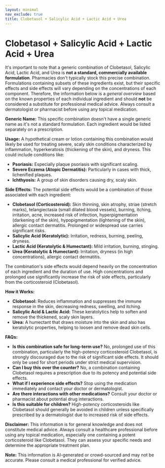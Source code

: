 ```yaml
---
layout: minimal
nav_exclude: true
title: Clobetasol + Salicylic Acid + Lactic Acid + Urea
---
```


# Clobetasol + Salicylic Acid + Lactic Acid + Urea

It's important to note that a generic combination of Clobetasol, Salicylic Acid, Lactic Acid, and Urea is **not a standard, commercially available formulation**.  Pharmacies don't typically stock this precise combination.  Formulations containing subsets of these ingredients exist, but their specific effects and side effects will vary depending on the concentrations of each component.  Therefore, the information below is a *general overview* based on the known properties of each individual ingredient and should **not** be considered a substitute for professional medical advice.  Always consult a dermatologist or pharmacist before using any topical medication.

**Generic Name:**  This specific combination doesn't have a single generic name as it's not a standard formulation.  Each ingredient would be listed separately on a prescription.

**Usage:**  A hypothetical cream or lotion containing this combination would likely be used for treating severe, scaly skin conditions characterized by inflammation, hyperkeratosis (thickening of the skin), and dryness. This could include conditions like:

* **Psoriasis:** Especially plaque psoriasis with significant scaling.
* **Severe Eczema (Atopic Dermatitis):** Particularly in cases with thick, lichenified plaques.
* **Ichthyosis:**  A group of skin disorders causing dry, scaly skin.

**Side Effects:**  The potential side effects would be a combination of those associated with each ingredient:

* **Clobetasol (Corticosteroid):** Skin thinning, skin atrophy, striae (stretch marks), telangiectasia (small dilated blood vessels), burning, itching, irritation, acne, increased risk of infection, hyperpigmentation (darkening of the skin), hypopigmentation (lightening of the skin), allergic contact dermatitis.  Prolonged or widespread use carries significant risks.
* **Salicylic Acid (Keratolytic):**  Irritation, redness, burning, peeling, dryness.
* **Lactic Acid (Keratolytic & Humectant):** Mild irritation, burning, stinging.
* **Urea (Keratolytic & Humectant):**  Irritation, dryness (in high concentrations), allergic contact dermatitis.

The combination's side effects would depend heavily on the concentration of each ingredient and the duration of use.  High concentrations and prolonged use significantly increase the risk of side effects, particularly from the corticosteroid (Clobetasol).


**How it Works:**

* **Clobetasol:** Reduces inflammation and suppresses the immune response in the skin, decreasing redness, swelling, and itching.
* **Salicylic Acid & Lactic Acid:**  These keratolytics help to soften and remove the thickened, scaly skin layers.
* **Urea:**  A humectant that draws moisture into the skin and also has keratolytic properties, helping to loosen and remove dead skin cells.


**FAQs:**

* **Is this combination safe for long-term use?** No, prolonged use of this combination, particularly the high-potency corticosteroid Clobetasol, is strongly discouraged due to the risk of significant side effects. It should only be used for short periods under strict medical supervision.
* **Can I buy this over the counter?** No, a combination containing Clobetasol requires a prescription due to its potency and potential side effects.
* **What if I experience side effects?** Stop using the medication immediately and contact your doctor or dermatologist.
* **Are there interactions with other medications?**  Consult your doctor or pharmacist about potential drug interactions.
* **Is this suitable for children?**  High-potency corticosteroids like Clobetasol should generally be avoided in children unless specifically prescribed by a dermatologist due to increased risk of side effects.


**Disclaimer:** This information is for general knowledge and does not constitute medical advice.  Always consult a healthcare professional before using any topical medication, especially one containing a potent corticosteroid like Clobetasol.  They can assess your specific needs and determine the appropriate treatment plan.


**Note:** This information is AI-generated or crowd-sourced and may not be accurate. Please consult a medical professional for verified advice.
